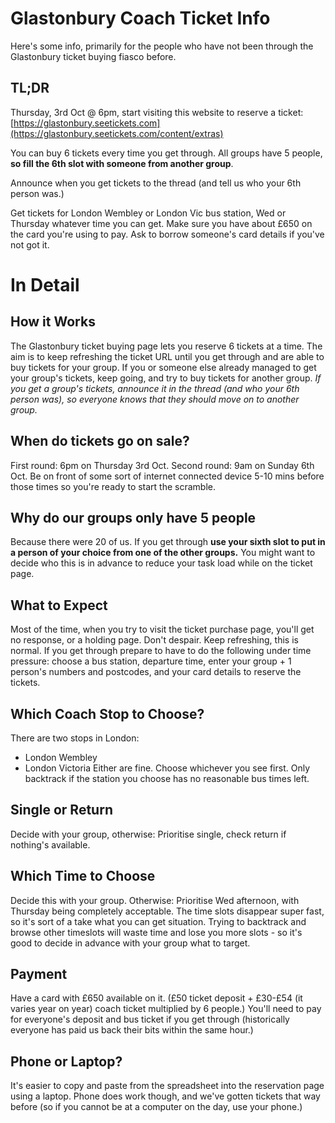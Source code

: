 # Glastonbury Coach Ticket Info
Here's some info, primarily for the people who have not been through the Glastonbury ticket buying fiasco before.
## TL;DR
Thursday, 3rd Oct @ 6pm, start visiting this website to reserve a ticket: [https://glastonbury.seetickets.com](https://glastonbury.seetickets.com/content/extras)

You can buy 6 tickets every time you get through. All groups have 5 people, **so fill the 6th slot with someone from another group**.

Announce when you get tickets to the thread (and tell us who your 6th person was.)

Get tickets for London Wembley or London Vic bus station, Wed or Thursday whatever time you can get.
Make sure you have about £650 on the card you're using to pay. Ask to borrow someone's card details if you've not got it.
# In Detail
## How it Works
The Glastonbury ticket buying page lets you reserve 6 tickets at a time. The aim is to keep refreshing the ticket URL until you get through and are able to buy tickets for your group. If you or someone else already managed to get your group's tickets, keep going, and try to buy tickets for another group.
*If you get a group's tickets, announce it in the thread (and who your 6th person was), so everyone knows that they should move on to another group.*
## When do tickets go on sale?
First round: 6pm on Thursday 3rd Oct.
Second round: 9am on Sunday 6th Oct.
Be on front of some sort of internet connected device 5-10 mins before those times so you're ready to start the scramble.
## Why do our groups only have 5 people
Because there were 20 of us. If you get through **use your sixth slot to put in a person of your choice from one of the other groups.** You might want to decide who this is in advance to reduce your task load while on the ticket page. 
## What to Expect
Most of the time, when you try to visit the ticket purchase page, you'll get no response, or a holding page. Don't despair. Keep refreshing, this is normal.
If you get through prepare to have to do the following under time pressure: choose a bus station, departure time, enter your group + 1 person's numbers and postcodes, and your card details to reserve the tickets.
## Which Coach Stop to Choose?
There are two stops in London:
- London Wembley
- London Victoria
Either are fine. Choose whichever you see first. Only backtrack if the station you choose has no reasonable bus times left.
## Single or Return
Decide with your group, otherwise: Prioritise single, check return if nothing's available.
## Which Time to Choose
Decide this with your group. Otherwise: Prioritise Wed afternoon, with Thursday being completely acceptable.
The time slots disappear super fast, so it's sort of a take what you can get situation. Trying to backtrack and browse other timeslots will waste time and lose you more slots - so it's good to decide in advance with your group what to target.
## Payment
Have a card with £650 available on it. (£50 ticket deposit + £30-£54 (it varies year on year) coach ticket multiplied by 6 people.) You'll need to pay for everyone's deposit and bus ticket if you get through (historically everyone has paid us back their bits within the same hour.)
## Phone or Laptop?
It's easier to copy and paste from the spreadsheet into the reservation page using a laptop. Phone does work though, and we've gotten tickets that way before (so if you cannot be at a computer on the day, use your phone.)
